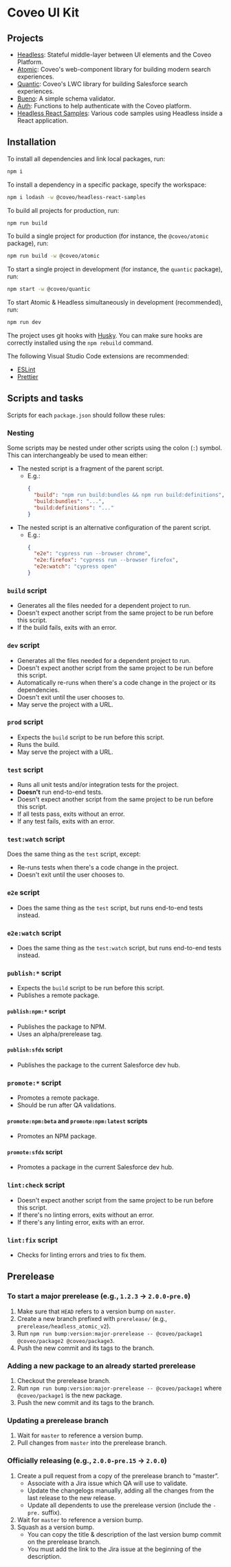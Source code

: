 # Coveo UI Kit

## Projects

- [Headless](packages/headless): Stateful middle-layer between UI elements and the Coveo Platform.
- [Atomic](packages/atomic): Coveo's web-component library for building modern search experiences.
- [Quantic](packages/quantic): Coveo's LWC library for building Salesforce search experiences.
- [Bueno](packages/bueno): A simple schema validator.
- [Auth](packages/auth): Functions to help authenticate with the Coveo platform.
- [Headless React Samples](packages/samples/headless-react): Various code samples using Headless inside a React application.

## Installation

To install all dependencies and link local packages, run:

```sh
npm i
```

To install a dependency in a specific package, specify the workspace:

```sh
npm i lodash -w @coveo/headless-react-samples
```

To build all projects for production, run:

```sh
npm run build
```

To build a single project for production (for instance, the `@coveo/atomic` package), run:

```sh
npm run build -w @coveo/atomic
```

To start a single project in development (for instance, the `quantic` package), run:

```sh
npm start -w @coveo/quantic
```

To start Atomic & Headless simultaneously in development (recommended), run:

```sh
npm run dev
```

The project uses git hooks with [Husky](https://www.npmjs.com/package/husky). You can make sure hooks are correctly installed using the `npm rebuild` command.

The following Visual Studio Code extensions are recommended:

- [ESLint](https://marketplace.visualstudio.com/items?itemName=dbaeumer.vscode-eslint)
- [Prettier](https://marketplace.visualstudio.com/items?itemName=esbenp.prettier-vscode)

## Scripts and tasks

Scripts for each `package.json` should follow these rules:

### Nesting

Some scripts may be nested under other scripts using the colon (`:`) symbol. This can interchangeably be used to mean either:

- The nested script is a fragment of the parent script.
  - E.g.:
    ```json
    {
      "build": "npm run build:bundles && npm run build:definitions",
      "build:bundles": "...",
      "build:definitions": "..."
    }
    ```
- The nested script is an alternative configuration of the parent script.
  - E.g.:
    ```json
    {
      "e2e": "cypress run --browser chrome",
      "e2e:firefox": "cypress run --browser firefox",
      "e2e:watch": "cypress open"
    }
    ```

### `build` script

- Generates all the files needed for a dependent project to run.
- Doesn't expect another script from the same project to be run before this script.
- If the build fails, exits with an error.

### `dev` script

- Generates all the files needed for a dependent project to run.
- Doesn't expect another script from the same project to be run before this script.
- Automatically re-runs when there's a code change in the project or its dependencies.
- Doesn't exit until the user chooses to.
- May serve the project with a URL.

### `prod` script

- Expects the `build` script to be run before this script.
- Runs the build.
- May serve the project with a URL.

### `test` script

- Runs all unit tests and/or integration tests for the project.
- **Doesn't** run end-to-end tests.
- Doesn't expect another script from the same project to be run before this script.
- If all tests pass, exits without an error.
- If any test fails, exits with an error.

### `test:watch` script

Does the same thing as the `test` script, except:

- Re-runs tests when there's a code change in the project.
- Doesn't exit until the user chooses to.

### `e2e` script

- Does the same thing as the `test` script, but runs end-to-end tests instead.

### `e2e:watch` script

- Does the same thing as the `test:watch` script, but runs end-to-end tests instead.

### `publish:*` script

- Expects the `build` script to be run before this script.
- Publishes a remote package.

#### `publish:npm:*` script

- Publishes the package to NPM.
- Uses an alpha/prerelease tag.

#### `publish:sfdx` script

- Publishes the package to the current Salesforce dev hub.

### `promote:*` script

- Promotes a remote package.
- Should be run after QA validations.

#### `promote:npm:beta` and `promote:npm:latest` scripts

- Promotes an NPM package.

#### `promote:sfdx` script

- Promotes a package in the current Salesforce dev hub.

### `lint:check` script

- Doesn't expect another script from the same project to be run before this script.
- If there's no linting errors, exits without an error.
- If there's any linting error, exits with an error.

### `lint:fix` script

- Checks for linting errors and tries to fix them.

## Prerelease

### To start a major prerelease (e.g., `1.2.3` → `2.0.0-pre.0`)

1. Make sure that `HEAD` refers to a version bump on `master`.
2. Create a new branch prefixed with `prerelease/` (e.g., `prerelease/headless_atomic_v2`).
3. Run `npm run bump:version:major-prerelease -- @coveo/package1 @coveo/package2 @coveo/package3`.
4. Push the new commit and its tags to the branch.

### Adding a new package to an already started prerelease

1. Checkout the prerelease branch.
2. Run `npm run bump:version:major-prerelease -- @coveo/package1` where `@coveo/package1` is the new package.
3. Push the new commit and its tags to the branch.

### Updating a prerelease branch

1. Wait for `master` to reference a version bump.
2. Pull changes from `master` into the prerelease branch.

### Officially releasing (e.g., `2.0.0-pre.15` → `2.0.0`)

1. Create a pull request from a copy of the prerelease branch to “master”.
   - Associate with a Jira issue which QA will use to validate.
   - Update the changelogs manually, adding all the changes from the last release to the new release.
   - Update all dependents to use the prerelease version (include the `-pre.` suffix).
2. Wait for `master` to reference a version bump.
3. Squash as a version bump.
   - You can copy the title & description of the last version bump commit on the prerelease branch.
   - You must add the link to the Jira issue at the beginning of the description.
